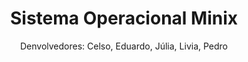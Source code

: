 <h1 align="center">Sistema Operacional Minix</h1>

<p align="center">Denvolvedores: Celso, Eduardo, Júlia, Livia, Pedro</p>
